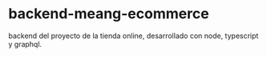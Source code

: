 # backend-meang-ecommerce
backend del proyecto de la tienda online, desarrollado con node, typescript y graphql.
